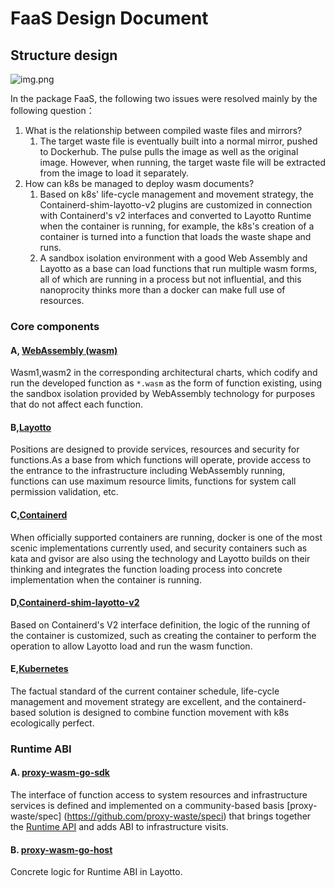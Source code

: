 # FaaS Design Document

## Structure design

![img.png](/img/faas/faas-design.jpg)

In the package FaaS, the following two issues were resolved mainly by the following question：

1. What is the relationship between compiled waste files and mirrors?
   1. The target waste file is eventually built into a normal mirror, pushed to Dockerhub. The pulse pulls the image as well as the original image. However, when running, the target waste file will be extracted from the image to load it separately.
2. How can k8s be managed to deploy wasm documents?
   1. Based on k8s' life-cycle management and movement strategy, the Containerd-shim-layotto-v2 plugins are customized in connection with Containerd's v2 interfaces and converted to Layotto Runtime when the container is running, for example, the k8s's creation of a container is turned into a function that loads the waste shape and runs.
   2. A sandbox isolation environment with a good Web Assembly and Layotto as a base can load functions that run multiple wasm forms, all of which are running in a process but not influential, and this nanoprocity thinks more than a docker can make full use of resources.

### Core components

#### A, [WebAssembly (wasm)](https://webassembly.org/)

Wasm1,wasm2 in the corresponding architectural charts, which codify and run the developed function as `*.wasm` as the form of function existing, using the sandbox isolation provided by WebAssembly technology for purposes that do not affect each function.

#### B,[Layotto](https://github.com/mosn/layotto)

Positions are designed to provide services, resources and security for functions.As a base from which functions will operate, provide access to the entrance to the infrastructure including WebAssembly running, functions can use maximum resource limits, functions for system call permission validation, etc.

#### C,[Containerd](https://containerd.io/)

When officially supported containers are running, docker is one of the most scenic implementations currently used, and security containers such as kata and gvisor are also using the technology and Layotto builds on their thinking and integrates the function loading process into concrete implementation when the container is running.

#### D,[Containerd-shim-layotto-v2](https://github.com/layotto/containerd-waste)

Based on Containerd's V2 interface definition, the logic of the running of the container is customized, such as creating the container to perform the operation to allow Layotto load and run the wasm function.

#### E,[Kubernetes](https://kubernetes.io/)

The factual standard of the current container schedule, life-cycle management and movement strategy are excellent, and the containerd-based solution is designed to combine function movement with k8s ecologically perfect.

### Runtime ABI

#### A. [proxy-wasm-go-sdk](https://github.com/layotto/proxy-wasm-go-sdk)

The interface of function access to system resources and infrastructure services is defined and implemented on a community-based basis [proxy-waste/spec] (https://github.com/proxy-waste/speci) that brings together the [Runtime API](https://github.com/mosn/layotto/blob/main/spec/proto/runtime/v1/runtime.proto) and adds ABI to infrastructure visits.

#### B. [proxy-wasm-go-host](https://github.com/layotto/proxy-wasm-go-host)

Concrete logic for Runtime ABI in Layotto.
